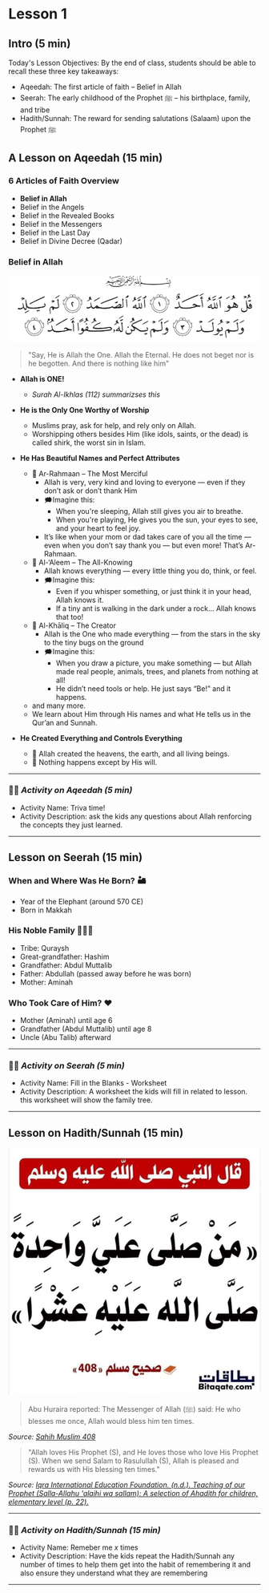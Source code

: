# Lesson 1

## Intro (5 min)
Today's Lesson Objectives:
By the end of class, students should be able to recall these three key takeaways:
- Aqeedah: The first article of faith – Belief in Allah
- Seerah: The early childhood of the Prophet ﷺ – his birthplace, family, and tribe
- Hadith/Sunnah: The reward for sending salutations (Salaam) upon the Prophet ﷺ

## A Lesson on Aqeedah (15 min)

### 6 Articles of Faith Overview
- **Belief in Allah**
- Belief in the Angels
- Belief in the Revealed Books
- Belief in the Messengers
- Belief in the Last Day
- Belief in Divine Decree (Qadar)

### Belief in Allah

[![surah-al-ikhlas ](./images/surah-al-ikhlas.png)](https://quran.com/112)

 > "Say, He is Allah the One. Allah the Eternal. He does not beget nor is he begotten. And there is nothing like him"

- **Allah is ONE!**
    - *Surah Al-Ikhlas (112) summarizses this*
- **He is the Only One Worthy of Worship**
    - Muslims pray, ask for help, and rely only on Allah.
    - Worshipping others besides Him (like idols, saints, or the dead) is called shirk, the worst sin in Islam.

- **He Has Beautiful Names and Perfect Attributes**
    - 🌟 Ar-Rahmaan – The Most Merciful
        - Allah is very, very kind and loving to everyone — even if they don’t ask or don’t thank Him
        - 🗯️Imagine this: 
            - When you're sleeping, Allah still gives you air to breathe.
            - When you're playing, He gives you the sun, your eyes to see, and your heart to feel joy.
        - It’s like when your mom or dad takes care of you all the time — even when you don’t say thank you — but even more! That’s Ar-Rahmaan.
    - 🌟 Al-‘Aleem – The All-Knowing
        - Allah knows everything — every little thing you do, think, or feel.
        - 🗯️Imagine this:
            - Even if you whisper something, or just think it in your head, Allah knows it.
            - If a tiny ant is walking in the dark under a rock… Allah knows that too!
    - 🌟 Al-Khāliq – The Creator
        - Allah is the One who made everything — from the stars in the sky to the tiny bugs on the ground
        - 🗯️Imagine this:
            - When you draw a picture, you make something — but Allah made real people, animals, trees, and planets from nothing at all!
            - He didn’t need tools or help. He just says “Be!” and it happens. 
    - and many more.
    - We learn about Him through His names and what He tells us in the Qur’an and Sunnah.

- **He Created Everything and Controls Everything**
    - 🌳 Allah created the heavens, the earth, and all living beings.
    - 🌸 Nothing happens except by His will.

-------------------------------------
### ✍🏾 *Activity on Aqeedah (5 min)*
- Activity Name: Triva time!
- Activity Description: ask the kids any questions about Allah renforcing the concepts they just learned.
-------------------------------------
 
## Lesson on Seerah (15 min)

### When and Where Was He Born? 🏜️
- Year of the Elephant (around 570 CE)
- Born in Makkah

### His Noble Family 👨‍👩‍👦
- Tribe: Quraysh
- Great-grandfather: Hashim
- Grandfather: Abdul Muttalib
- Father: Abdullah (passed away before he was born)
- Mother: Aminah

### Who Took Care of Him? ❤️
- Mother (Aminah) until age 6
- Grandfather (Abdul Muttalib) until age 8
- Uncle (Abu Talib) afterward

-------------------------------------
### ✍🏾 *Activity on Seerah (5 min)*
- Activity Name: Fill in the Blanks - Worksheet
- Activity Description: A worksheet the kids will fill in related to lesson. this worksheet will show the family tree.
-------------------------------------

## Lesson on Hadith/Sunnah (15 min)

![Sahih_muslim_408](./images/shahih_mulsim_408.jpg)

>Abu Huraira reported: The Messenger of Allah (ﷺ) said: He who blesses me once, Allah would bless him ten times.

*Source: [Sahih Muslim 408](https://sunnah.com/muslim:408)*


>"Allah loves His Prophet (S), and He loves those who love His Prophet (S). When we send Salam to Rasulullah (S), Allah is pleased and rewards us with His blessing ten times."

*Source: [Iqra International Education Foundation. (n.d.). Teaching of our Prophet (Salla-Allahu 'alaihi wa sallam): A selection of Ahadith for children, elementary level (p. 22).](https://www.iqra.org/products/teachings-of-our-prophet-ahadi?_pos=1&_psq=teaching+of+our&_ss=e&_v=1.0)*

-------------------------------------
### ✍🏾 *Activity on Hadith/Sunnah (15 min)*
- Activity Name: Remeber me _x_ times
- Activity Description: Have the kids repeat the Hadith/Sunnah any number of times to help them get into the habit of remembering it and also ensure they understand what they are remembering 
-------------------------------------
<br>